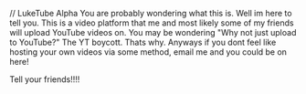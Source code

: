 //  LukeTube Alpha
You are probably wondering what this is. Well im here to tell you. This is a video platform that me and most likely some of my friends will upload YouTube videos on.
You may be wondering "Why not just upload to YouTube?" The YT boycott. Thats why.
Anyways if you dont feel like hosting your own videos via some method, email me and you could be on here!

Tell your friends!!!!

